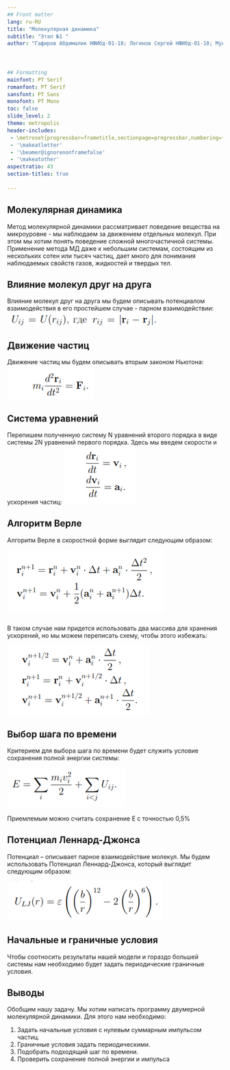 ```yaml
---
## Front matter
lang: ru-RU
title: "Молекулярная динамика"
subtitle: "Этап №1 "
author: "Гафиров Абдималик НФИбд-01-18; Логинов Сергей НФИбд-01-18; Мулихин Павел НФИбд-01-18; Наливайко Сергей НФИбд-01-18; Смирнова Мария НФИбд-01-18; Сорокин Андрей НФИбд-03-18"



## Formatting
mainfont: PT Serif
romanfont: PT Serif
sansfont: PT Sans
monofont: PT Mono
toc: false
slide_level: 2
theme: metropolis
header-includes:
 - \metroset{progressbar=frametitle,sectionpage=progressbar,numbering=fraction}
 - '\makeatletter'
 - '\beamer@ignorenonframefalse'
 - '\makeatother'
aspectratio: 43
section-titles: true

---
```


## Молекулярная динамика
Метод молекулярной динамики рассматривает поведение вещества на микроуровне - мы наблюдаем за движением отдельных молекул. При этом мы хотим понять поведение сложной многочастичной системы. Применение метода МД даже к небольшим системам, состоящим из нескольких сотен или тысяч частиц, дает много для понимания наблюдаемых свойств газов, жидкостей и твердых тел.

## Влияние молекул друг на друга
Влияние молекул друг на друга мы будем описывать потенциалом взаимодействия в его простейшем случае - парном взаимодействии:
![](img/01.png)

## Движение частиц
Движение частиц мы будем описывать вторым законом Ньютона:
![](img/02.png)

## Система уравнений
Перепишем полученную систему N уравнений второго порядка в виде системы 2N уравнений первого порядка. Здесь мы введем скорости и ускорения частиц:
![](img/03.png)

## Алгоритм Верле
Алгоритм Верле в скоростной форме выглядит следующим образом:

![](img/04.png)

## 
В таком случае нам придется использовать два массива для хранения ускорений, но мы можем переписать схему, чтобы этого избежать: 

![](img/05.png)

## Выбор шага по времени
Критерием для выбора шага по времени будет служить условие сохранения полной энергии системы:

![](img/06.png) 

Приемлемым можно считать сохранение E с точностью 0,5%

## Потенциал Леннард-Джонса
Потенциал – описывает парное взаимодействие молекул. Мы будем использовать Потенциал Леннард-Джонса, который выглядит следующим образом:

![](img/07.png)
 
## Начальные и граничные условия
Чтобы соотносить результаты нашей модели и гораздо большей системы нам необходимо будет задать периодические граничные условия.
 
## Выводы
Обобщим нашу задачу. Мы хотим написать программу двумерной молекулярной динамики. Для этого нам необходимо:


1. Задать начальные условия с нулевым суммарным импульсом частиц. 
2. Граничные условия задать периодическими. 
3. Подобрать подходящий шаг по времени. 
4. Проверить сохранение полной энергии и импульса



